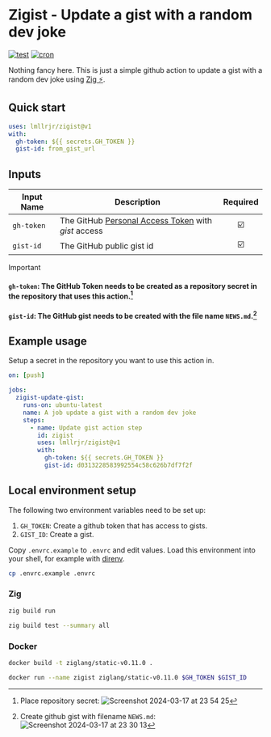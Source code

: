 # Zigist - Update a gist with a random dev joke
[![test](https://github.com/lmllrjr/zigist/actions/workflows/test.yaml/badge.svg)](https://github.com/lmllrjr/zigist/actions/workflows/test.yaml) [![cron](https://github.com/lmllrjr/zigist/actions/workflows/cron.yaml/badge.svg)](https://github.com/lmllrjr/zigist/actions/workflows/cron.yaml)

Nothing fancy here. This is just a simple github action to update a gist with a random dev joke using [Zig ⚡️](https://github.com/ziglang/zig).

## Quick start
```yaml
uses: lmllrjr/zigist@v1
with:
  gh-token: ${{ secrets.GH_TOKEN }}
  gist-id: from_gist_url
```

## Inputs
|Input Name|Description|Required|
| --- | --- | :---: |
|`gh-token`|The GitHub [Personal Access Token](https://docs.github.com/en/enterprise-server@3.9/authentication/keeping-your-account-and-data-secure/managing-your-personal-access-tokens) with *gist* access|☑️|
|`gist-id`|The GitHub public gist id|☑️|


> [!IMPORTANT]
> #### `gh-token`: The GitHub Token needs to be created as a repository secret in the repository that uses this action.[^1]
> #### `gist-id`: The GitHub gist needs to be created with the file name `NEWS.md`.[^2]


## Example usage
Setup a secret in the repository you want to use this action in.

```yaml
on: [push]

jobs:
  zigist-update-gist:
    runs-on: ubuntu-latest
    name: A job update a gist with a random dev joke
    steps:
      - name: Update gist action step
        id: zigist
        uses: lmllrjr/zigist@v1
        with:
          gh-token: ${{ secrets.GH_TOKEN }}
          gist-id: d0313228583992554c58c626b7df7f2f
```

## Local environment setup
The following two environment variables need to be set up:
1. `GH_TOKEN`: Create a github token that has access to gists.
2. `GIST_ID`: Create a gist.

Copy `.envrc.example` to `.envrc` and edit values. Load this environment into your shell, for example with [direnv](https://direnv.net/).
```sh
cp .envrc.example .envrc
```

### Zig
```sh
zig build run
```

```sh
zig build test --summary all
```

### Docker
```sh
docker build -t ziglang/static-v0.11.0 .
```

```sh
docker run --name zigist ziglang/static-v0.11.0 $GH_TOKEN $GIST_ID
```

[^1]: Place repository secret: ![Screenshot 2024-03-17 at 23 54 25](https://github.com/lmllrjr/zigist/assets/93522910/667ad7a8-bc4e-4115-85bf-61945095f1dc)
[^2]: Create github gist with filename `NEWS.md`: ![Screenshot 2024-03-17 at 23 30 13](https://github.com/lmllrjr/zigist/assets/93522910/e0b614d2-131f-480e-9203-0c08f1b77a7e)
